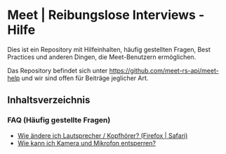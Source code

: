 
# Meet | Reibungslose Interviews - Hilfe

Dies ist ein Repository mit Hilfeinhalten, häufig gestellten Fragen, Best Practices und anderen Dingen, die Meet-Benutzern ermöglichen.

Das Repository befindet sich unter https://github.com/meet-rs-api/meet-help und wir sind offen für Beiträge jeglicher Art.

## Inhaltsverzeichnis

### FAQ (Häufig gestellte Fragen)

- [Wie ändere ich Lautsprecher / Kopfhörer? (Firefox | Safari)](help-config-speaker.md)
- [Wie kann ich Kamera und Mikrofon entsperren?](help-unblock-devices.md)
